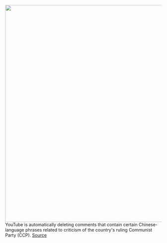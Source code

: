 <img src='https://cdn.vox-cdn.com/thumbor/BI368mWdSxH_6AMbkXVusuiCvG8=/0x0:2040x1360/1200x800/filters:focal(857x517:1183x843)/cdn.vox-cdn.com/uploads/chorus_image/image/66843361/acastro_180321_1777_youtube_0002.0.jpg' width='700px' /><br/>
YouTube is automatically deleting comments that contain certain Chinese-language phrases related to criticism of the country's ruling Communist Party (CCP).
<a href='https://www.theverge.com/2020/5/26/21270290/youtube-deleting-comments-censorship-chinese-communist-party-ccp'> Source <a/>